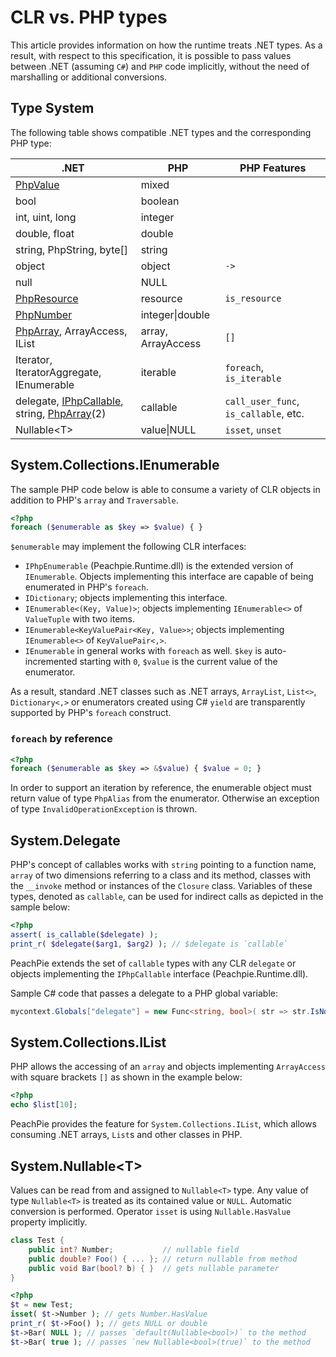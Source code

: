 # CLR vs. PHP types

This article provides information on how the runtime treats .NET types. As a result, with respect to this specification, it is possible to pass values between .NET (assuming `C#`) and `PHP` code implicitly, without the need of marshalling or additional conversions.

## Type System

The following table shows compatible .NET types and the corresponding PHP type:

.NET | PHP | PHP Features
--- | --- | ---
[PhpValue](../api/ref/phpvalue) | mixed | 
bool | boolean | 
int, uint, long | integer | 
double, float | double | 
string, PhpString, byte[] | string | 
object | object | `->`
null | NULL | 
[PhpResource](../api/ref/phpresource) | resource | `is_resource`
[PhpNumber](../api/ref/phpnumber) | integer\|double | 
[PhpArray](../api/ref/phparray), ArrayAccess, IList | array, ArrayAccess | `[]`
Iterator, IteratorAggregate, IEnumerable | iterable | `foreach`, `is_iterable`
delegate, [IPhpCallable](../api/ref/iphpcallable), string, [PhpArray](../api/ref/phparray)(2) | callable | `call_user_func`, `is_callable`, etc.
Nullable&lt;T&gt; | value\|NULL | `isset`, `unset`

## System.Collections.IEnumerable

The sample PHP code below is able to consume a variety of CLR objects in addition to PHP's `array` and `Traversable`.

```php
<?php
foreach ($enumerable as $key => $value) { }
```

`$enumerable` may implement the following CLR interfaces:

- `IPhpEnumerable` (Peachpie.Runtime.dll) is the extended version of `IEnumerable`. Objects implementing this interface are capable of being enumerated in PHP's `foreach`.
- `IDictionary`; objects implementing this interface.
- `IEnumerable<(Key, Value)>`; objects implementing `IEnumerable<>` of `ValueTuple` with two items.
- `IEnumerable<KeyValuePair<Key, Value>>`; objects implementing `IEnumerable<>` of `KeyValuePair<,>`.
- `IEnumerable` in general works with `foreach` as well. `$key` is auto-incremented starting with `0`, `$value` is the current value of the enumerator.

As a result, standard .NET classes such as .NET arrays, `ArrayList`, `List<>`, `Dictionary<,>` or enumerators created using C# `yield` are transparently supported by PHP's `foreach` construct.

### `foreach` by reference

```php
<?php
foreach ($enumerable as $key => &$value) { $value = 0; }
```
In order to support an iteration by reference, the enumerable object must return value of type `PhpAlias` from the enumerator. Otherwise an exception of type `InvalidOperationException` is thrown.

## System.Delegate

PHP's concept of callables works with `string` pointing to a function name, `array` of two dimensions referring to a class and its method, classes with the `__invoke` method or instances of the `Closure` class. Variables of these types, denoted as `callable`, can be used for indirect calls as depicted in the sample below:

```php
<?php
assert( is_callable($delegate) );
print_r( $delegate($arg1, $arg2) ); // $delegate is `callable`
```

PeachPie extends the set of `callable` types with any CLR `delegate` or objects implementing the `IPhpCallable` interface (Peachpie.Runtime.dll).

Sample C# code that passes a delegate to a PHP global variable:
```c#
mycontext.Globals["delegate"] = new Func<string, bool>( str => str.IsNormalized() );
```

## System.Collections.IList

PHP allows the accessing of an `array` and objects implementing `ArrayAccess` with square brackets `[]` as shown in the example below:

```php
<?php
echo $list[10];
```

PeachPie provides the feature for `System.Collections.IList`, which allows consuming .NET arrays, `List`s and other classes in PHP.

## System.Nullable&lt;T&gt;

Values can be read from and assigned to `Nullable<T>` type. Any value of type `Nullable<T>` is treated as its contained value or `NULL`. Automatic conversion is performed. Operator `isset` is using `Nullable.HasValue` property implicitly.

```c#
class Test {
    public int? Number;           // nullable field
    public double? Foo() { ... }; // return nullable from method
    public void Bar(bool? b) { }  // gets nullable parameter
}
```

```php
<?php
$t = new Test;
isset( $t->Number ); // gets Number.HasValue
print_r( $t->Foo() ); // gets NULL or double
$t->Bar( NULL ); // passes `default(Nullable<bool>)` to the method
$t->Bar( true ); // passes `new Nullable<bool>(true)` to the method
```
